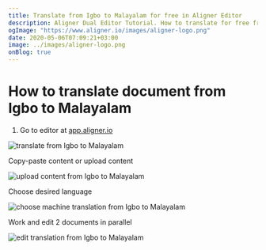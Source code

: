 ```yaml
---
title: Translate from Igbo to Malayalam for free in Aligner Editor
description: Aligner Dual Editor Tutorial. How to translate for free from Igbo to Malayalam. Aligner is multilingual document management platform. 
ogImage: "https://www.aligner.io/images/aligner-logo.png"
date: 2020-05-06T07:09:21+03:00
image: ../images/aligner-logo.png
onBlog: true
---
```


# How to translate document from Igbo to Malayalam

1. Go to editor at [app.aligner.io](https://app.aligner.io "Aligner App web page")

![translate from Igbo to Malayalam](../aligner-blank-editor.png "translate from Igbo to Malayalam")

Copy-paste content or upload content

![upload content from Igbo to Malayalam](../aligner-uploaded-document.png "upload content from Igbo to Malayalam")

Choose desired language

![choose machine translation from Igbo to Malayalam](../aligner-language-dropdown.png "choose machine translation from Igbo to Malayalam")

Work and edit 2 documents in parallel

![edit translation from Igbo to Malayalam](../aligner-double-sitded-editor.png "edit translation from Igbo to Malayalam")

